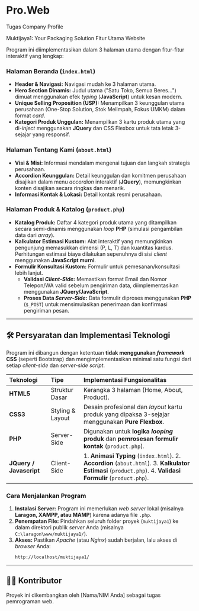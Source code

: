 # Pro.Web
Tugas Company Profile

 Muktijaya1: Your Packaging Solution
 Fitur Utama Website

Program ini diimplementasikan dalam 3 halaman utama dengan fitur-fitur interaktif yang lengkap:

### Halaman Beranda (`index.html`)

  * **Header & Navigasi:** Navigasi mudah ke 3 halaman utama.
  * **Hero Section Dinamis:** Judul utama ("Satu Toko, Semua Beres...") dimuat menggunakan efek *typing* (**JavaScript**) untuk kesan modern.
  * **Unique Selling Proposition (USP):** Menampilkan 3 keunggulan utama perusahaan (One-Stop Solution, Stok Melimpah, Fokus UMKM) dalam format *card*.
  * **Kategori Produk Unggulan:** Menampilkan 3 kartu produk utama yang di-*inject* menggunakan **JQuery** dan CSS Flexbox untuk tata letak 3-sejajar yang responsif.

### Halaman Tentang Kami (`about.html`)

  * **Visi & Misi:** Informasi mendalam mengenai tujuan dan langkah strategis perusahaan.
  * **Accordion Keunggulan:** Detail keunggulan dan komitmen perusahaan disajikan dalam menu *accordion* interaktif (**JQuery**), memungkinkan konten disajikan secara ringkas dan menarik.
  * **Informasi Kontak & Lokasi:** Detail kontak resmi perusahaan.

### Halaman Produk & Katalog (`product.php`)

  * **Katalog Produk:** Daftar 4 kategori produk utama yang ditampilkan secara semi-dinamis menggunakan *loop* **PHP** (simulasi pengambilan data dari *array*).
  * **Kalkulator Estimasi Kustom:** Alat interaktif yang memungkinkan pengunjung memasukkan dimensi (P, L, T) dan kuantitas kardus. Perhitungan estimasi biaya dilakukan sepenuhnya di sisi *client* menggunakan **JavaScript murni**.
  * **Formulir Konsultasi Kustom:** Formulir untuk pemesanan/konsultasi lebih lanjut.
      * **Validasi *Client-Side*:** Memastikan format Email dan Nomor Telepon/WA valid sebelum pengiriman data, diimplementasikan menggunakan **JQuery/JavaScript**.
      * **Proses Data *Server-Side*:** Data formulir diproses menggunakan **PHP** (`$_POST`) untuk mensimulasikan penerimaan dan konfirmasi pengiriman pesan.

-----

## 🛠️ Persyaratan dan Implementasi Teknologi

Program ini dibangun dengan ketentuan **tidak menggunakan *framework* CSS** (seperti Bootstrap) dan mengimplementasikan minimal satu fungsi dari setiap *client-side* dan *server-side script*.

| Teknologi | Tipe | Implementasi Fungsionalitas |
| :--- | :--- | :--- |
| **HTML5** | Struktur Dasar | Kerangka 3 halaman (Home, About, Product). |
| **CSS3** | Styling & Layout | Desain profesional dan *layout* kartu produk yang dipaksa 3-sejajar menggunakan **Pure Flexbox**. |
| **PHP** | Server-Side | Digunakan untuk **logika *looping* produk** dan **pemrosesan formulir kontak** (`product.php`). |
| **JQuery / Javascript** | Client-Side | 1. **Animasi Typing** (`index.html`). 2. **Accordion** (`about.html`). 3. **Kalkulator Estimasi** (`product.php`). 4. **Validasi Formulir** (`product.php`). |

### Cara Menjalankan Program

1.  **Instalasi Server:** Program ini memerlukan *web server* lokal (misalnya **Laragon, XAMPP, atau MAMP**) karena adanya file `.php`.
2.  **Penempatan File:** Pindahkan seluruh folder proyek (`muktijaya1`) ke dalam direktori publik *server* Anda (misalnya `C:\laragon\www/muktijaya1/`).
3.  **Akses:** Pastikan *Apache* (atau *Nginx*) sudah berjalan, lalu akses di *browser* Anda:
    ```
    http://localhost/muktijaya1/
    ```

-----

## 👨‍💻 Kontributor

Proyek ini dikembangkan oleh [Nama/NIM Anda] sebagai tugas pemrograman web.
